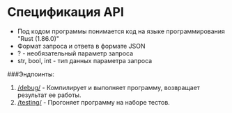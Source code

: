 # Спецификация API

- Под кодом программы понимается код на языке программирования "Rust (1.86.0)"
- Формат запроса и ответа в формате JSON
- ? - необязательный параметр запроса
- str, bool, int - тип данных параметра запроса

###Эндпоинты:
1. [/debug/](debug.md) - Компилирует и выполняет программу, возвращает результат ее работы.
2. [/testing/](testing.md) - Прогоняет программу на наборе тестов.
